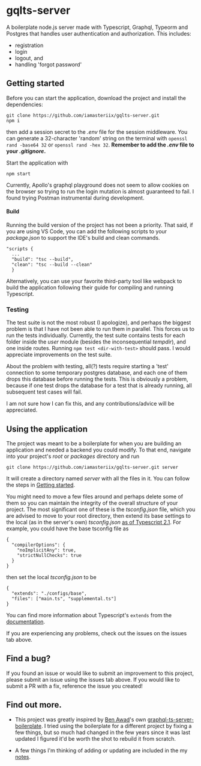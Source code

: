 # gqlts-server

A boilerplate node.js server made with Typescript, Graphql, Typeorm and Postgres that handles user authentication and 
authorization. This includes:
- registration
- login
- logout, and
- handling 'forgot password'



## Getting started

Before you can start the application, download the project and install the dependencies:
```
git clone https://github.com/iamasteriix/gqlts-server.git
npm i
```
then add a session secret to the *.env* file for the session middleware. You can generate a 32-character 'random' string 
on the terminal with `openssl rand -base64 32` or `openssl rand -hex 32`.
**Remember to add the *.env* file to your *.gitignore*.**

Start the application with
```
npm start
```

Currently, Apollo's graphql playground does not seem to allow cookies on the browser so trying to run the login mutation 
is almost guaranteed to fail. I found trying Postman instrumental during development.


#### Build

Running the build version of the project has not been a priority. That said, if you are using VS Code, you can add the following
scripts to your *package.json* to support the IDE's build and clean commands.
```
"scripts {
  ...
  "build": "tsc --build",
  "clean": "tsc --build --clean"
  }
```
Alternatively, you can use your favorite third-party tool like webpack to build the application following their guide for 
compiling and running Typescript.


### Testing

The test suite is not the most robust (I apologize), and perhaps the biggest problem is that I have not been able to run them in 
parallel. This forces us to run the tests individually. Currently, the test suite contains tests for each folder inside the
*user* module (besides the inconsequential *tempdir*), and one inside routes. Running `npm test <dir-with-test>` should pass. I
would appreciate improvements on the test suite.

About the problem with testing, all(?) tests require starting a 'test' connection to some temporary postgres database, and each
one of them drops this database before running the tests. This is obviously a problem, because if one test drops the database for
a test that is already running, all subsequent test cases will fail.

I am not sure how I can fix this, and any contributions/advice will be appreciated.




## Using the application

The project was meant to be a boilerplate for when you are building an application and needed a backend you could modify. To that
end, navigate into your project's *root* or *packages* directory and run
```
git clone https://github.com/iamasteriix/gqlts-server.git server
```
It will create a directory named *server* with all the files in it. You can follow the steps in
[Getting started](https://github.com/iamasteriix/gqlts-server/blob/main/README.md#getting-started).

You might need to move a few files around and perhaps delete some of them so you can maintain the integrity of the overall
structure of your project. The most significant one of these is the *tsconfig.json* file, which you are advised to move to your
root directory, then extend its base settings to the local (as in the server's own) *tsconfig.json* 
[as of Typescript 2.1](https://www.typescriptlang.org/tsconfig/extends.html).
For example, you could have the base tsconfig file as
```
{
  "compilerOptions": {
    "noImplicitAny": true,
    "strictNullChecks": true
  }
}
```

then set the local *tsconfig.json* to be
```
{
  "extends": "./configs/base",
  "files": ["main.ts", "supplemental.ts"]
}
```
You can find more information about Typescript's `extends` from the
[documentation](https://www.typescriptlang.org/tsconfig/extends.html).

If you are experiencing any problems, check out the issues on the issues tab above.



## Find a bug?

If you found an issue or would like to submit an improvement to this project, please submit an issue using the issues tab above.
If you would like to submit a PR with a fix, reference the issue you created!




## Find out more.

- This project was greatly inspired by [Ben Awad](https://www.youtube.com/c/BenAwad97)'s own [graphql-ts-server-boilerplate](https://github.com/benawad/graphql-ts-server-boilerplate/). I tried using the boilerplate for a different project by fixing a few things, but so much had changed in the few years since it was last updated I figured it'd be worth the shot to rebuild it from scratch.

- A few things I'm thinking of adding or updating are included in the my [notes](https://github.com/iamasteriix/gqlts-server/blob/main/notes.md).